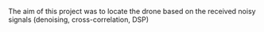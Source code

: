 The aim of this project was to locate the drone based on the received noisy signals (denoising, cross-correlation, DSP)
